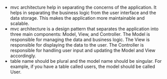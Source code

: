 - mvc architecture help in separating the concerns of the application. It helps in separating the business logic from the user interface and the data storage. This makes the application more maintainable and scalable.
- mvc architecture is a design pattern that separates the application into three main components: Model, View, and Controller. The Model is responsible for managing the data and business logic. The View is responsible for displaying the data to the user. The Controller is responsible for handling user input and updating the Model and View accordingly.
- table name should be plural and the model name should be singular. For example, if you have a table called users, the model should be called User.
